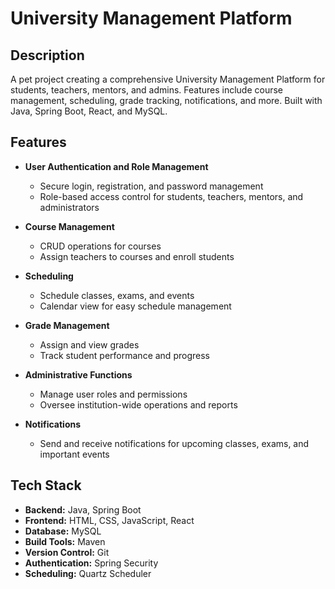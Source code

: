 # University Management Platform

## Description
A pet project creating a comprehensive University Management Platform for students, teachers, mentors, and admins. Features include course management, scheduling, grade tracking, notifications, and more. Built with Java, Spring Boot, React, and MySQL.

## Features
- **User Authentication and Role Management**
  - Secure login, registration, and password management
  - Role-based access control for students, teachers, mentors, and administrators

- **Course Management**
  - CRUD operations for courses
  - Assign teachers to courses and enroll students

- **Scheduling**
  - Schedule classes, exams, and events
  - Calendar view for easy schedule management

- **Grade Management**
  - Assign and view grades
  - Track student performance and progress

- **Administrative Functions**
  - Manage user roles and permissions
  - Oversee institution-wide operations and reports

- **Notifications**
  - Send and receive notifications for upcoming classes, exams, and important events

## Tech Stack
- **Backend:** Java, Spring Boot
- **Frontend:** HTML, CSS, JavaScript, React
- **Database:** MySQL
- **Build Tools:** Maven
- **Version Control:** Git
- **Authentication:** Spring Security
- **Scheduling:** Quartz Scheduler
